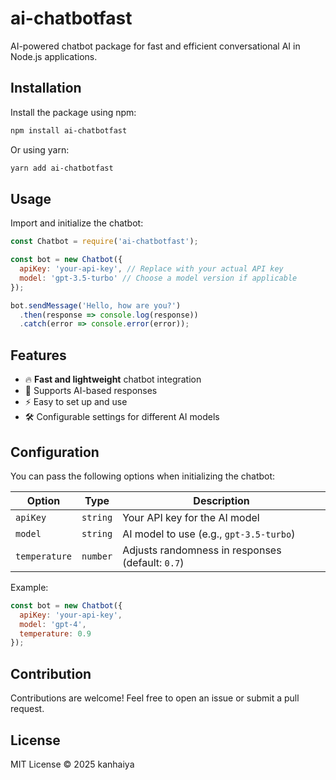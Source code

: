 # ai-chatbotfast

AI-powered chatbot package for fast and efficient conversational AI in Node.js applications.

## Installation

Install the package using npm:

```sh
npm install ai-chatbotfast
```

Or using yarn:

```sh
yarn add ai-chatbotfast
```

## Usage

Import and initialize the chatbot:

```javascript
const Chatbot = require('ai-chatbotfast');

const bot = new Chatbot({
  apiKey: 'your-api-key', // Replace with your actual API key
  model: 'gpt-3.5-turbo' // Choose a model version if applicable
});

bot.sendMessage('Hello, how are you?')
  .then(response => console.log(response))
  .catch(error => console.error(error));
```

## Features

- 🔥 **Fast and lightweight** chatbot integration
- 🤖 Supports AI-based responses
- ⚡ Easy to set up and use
- 🛠 Configurable settings for different AI models

## Configuration

You can pass the following options when initializing the chatbot:

| Option  | Type   | Description |
|---------|--------|-------------|
| `apiKey` | `string` | Your API key for the AI model |
| `model`  | `string` | AI model to use (e.g., `gpt-3.5-turbo`) |
| `temperature` | `number` | Adjusts randomness in responses (default: `0.7`) |

Example:

```javascript
const bot = new Chatbot({
  apiKey: 'your-api-key',
  model: 'gpt-4',
  temperature: 0.9
});
```

## Contribution

Contributions are welcome! Feel free to open an issue or submit a pull request.

## License

MIT License © 2025 kanhaiya

